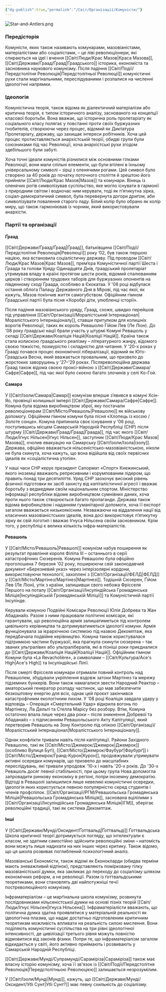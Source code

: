 ```yaml
---
{"dg-publish":true,"permalink":"/Світ/Організації/Комуністи/"}
---
```


![Star-and-Antlers.png](/img/user/imgs/Star-and-Antlers.png)
### Передісторія
Комуністи, яких також називають комунарами, мазовіаністами, матеріалістами або соціалістами, – це ліві революціонери, які спираються на ідеї і вчення [[Світ/Люди/Крас Мазов\|Краса Мазова]], [[Світ/Держави/Ґраад/Ґраад\|Ґраадського]] історика, економіста та засновника наукового комунізму. Після падіння [[Світ/Події/Передстолітня Революція\|Передстолітньої Революції]] комуністичні рухи стали маргінальними, переслідуваними і розпалися на численні ідеологічні напрямки.
### Ідеологія
Комуністична теорія, також відома як діалектичний матеріалізм або критична теорія, є типом історичного аналізу, заснованого на концепції класової боротьби. Вона вважає, що історична роль пролетаріату як соціального класу полягає у повстанні проти своїх буржуазних гнобителів, створюючи через процес, відомий як Диктатура Пролетаріату, державу, що захищає інтереси робітників. Хоча цей процес протиставляється анархістській теорії, обидві групи були союзниками під час Революції, хоча анархістські рухи згодом здебільшого були забуті.

Хоча точні ідеали комуністів різнилися між основними гілками Революції, вони мали спільні елементи, що були втілені в їхньому універсальному символі – зірці з оленячими рогами. Цей символ було створено за 40 років до початку поточного століття й зрештою його прийняли [[Світ/Люди/Крас Мазов\|Мазов]] та комунари. Вінець із оленячих рогів символізував суспільство, яке могло існувати в гармонії з природним світом і водночас ним керувати, тоді як п’ятикутна зірка, соціал-демократичний символ, була перевернута догори дриґом, аби символізувати повалення старого ладу. Білий колір було обрано як колір миру, що також гармоніював із чорним, який використовували анархісти.
### Партії та організації
#### Ґраад
[[Світ/Держави/Ґраад/Ґраад\|Ґраад]], батьківщина [[Світ/Події/Передстолітня Революція\|Революції]] року ’02, був також першою нацією, яка встановила соціалістичну державу. Під проводом [[Світ/Люди/Крас Мазов\|Крас Мазов]], прем’єра Комуністичної партії Шеста і Ґраада та голови Уряду Одинадцяти Днів, ґраадський пролетаріат утримував владу в країні протягом шести років, відомий спалюванням церков і створенням трудових таборів для буржуазних опонентів на південному сході Ґраада, особливо в Єкокатаа. У '08 році відбулася остання облога Палацу Державного Дня в Мірові, під час якої, як кажуть, Мазов покінчив життя самогубством. Офіційним гімном Ґраадської партії була пісня «Хоробрі діти, улюбленці історії».

Після падіння мазовіанського уряду, Ґраад, схоже, швидко перейшов під управління [[Світ/Організації/Моралістський Інтернаціонал\|Моралістського Інтернаціоналу]], ставши притулком для колишніх ворогів Революції, таких як король Ревашолю Гійом Лев (Ле Ліон). До '08 року ґраадські нації брали участь у штурмі Комуні Ревашоль у складі [[Світ/Держави/Коаліція Націй\|Коаліції Націй]]. Країна також стала колискою ґраадського реалізму – літературного жанру, відомого своєю тяжкістю, похмурістю і складністю для читання. У '20-х роках у Ґрааді почався процес економічної лібералізації, відомий як Юґо-Ґраадська Весна, який вважається провальним, що призвело до жорстоких заворушень у '27–'29 роках. Післяреволюційна держава Ґраад також відома своєю проксі-війною з [[Світ/Держави/Самара/Сафре\|Сафре]], під час якої було скоєно багато злочинів у селі Ко-Гой.
#### Самара
У [[Світ/Ізоли/Самара\|Самарі]] комунізм вперше з’явився в комуні Хсін-Яо, провінції колишньої імперії [[Світ/Держави/Самара/Сафре\|Сафре]]. Комуна була відома виробництвом зброї, яку постачали революціонерам [[Світ/Місто/Ревашоль\|Ревашолю]] як військову допомогу. Офіційним гімном комуни була пісня «Хлопець із косою / Золоте сонце». Комуна припинила своє існування у '06 році, поступившись місцем Самарській Народній Республіці (СНР) після штурму [[Світ/Держави/Ґраад/Ґраад\|Ґраада]], під час якого [[Світ/Люди/Іґнус Нільсен\|Іґнус Нільсен]], заступник [[Світ/Люди/Крас Мазов\|Мазова]], очолив евакуацію на Самарську [[Світ/Ізоли/Ізола\|ізолу]]. Держава, офіційно вважається нільсеністсько-мазовіаністською, ніколи не була скинута, хоча кажуть, що вона відійшла від своїх первісних ідеалів як «соціалістична утопія».

У наші часи СНР керує президент Сапормат «Спорт» Кнежинський, якого іноземці вважають репресивним і корумпованим лідером, що править понад три десятиліття. Уряд СНР заохочує високий рівень фізичної підготовки як засіб захисту від капіталістичної агресії і вважає боротьбу з ведмедями своїм національним спортом. Міністерство інформації республіки відоме виробництвом сумнівних даних, хоча проти нього також створюється багато пропаганди. Держава також відома виробництвом і наданням гуманітарної допомоги, хоча її експорт загалом вважається низькоякісним. Незважаючи на віддалення нації від класичних мазовіаністських ідеалів, вона досі використовує п’ятикутну зірку як свій логотип і вважає Іґнуса Нільсена своїм засновником. Крім того, у республіці є велика кількість інфра-матеріалістів.
#### Ревашоль
У [[Світ/Місто/Ревашоль\|Ревашолі]] комунізм набув поширення як результат правління короля Філіпа III – останнього в серії катастрофічних Сюзеренів. Комуна Ревашолю була офіційно проголошена 7 березня '02 року, поширюючи свій законодавчий документ «Березневий указ» через інтерізолярні кордони, використовуючи технології, захоплені з [[Світ/Організації/ФЕЛД\|ФЕЛД]] у [[Світ/Місто/Мартінез/Мартінез\|Мартінезі]]. Тодішній Сюзерен, Ґійом Лев (Ле Ліон), утік з країни, залишивши свого небожа Фрісселя Першого на поталу [[Світ/Організації/Інсуліндійська Громадянська Міліція\|Інсуліндійській Громадянській Міліції]] та Комуністичній партії Інсулінде.

Керували комуною Подвійні Комісари Революції Юлія Добрева та Жан Абаданайз. Разом з ними працювали політичні комісари, які гарантували, що революційна армія залишатиметься під контролем цивільного керівництва та дотримуватиметься ідеології комуни. Армія функціонувала за ієрархічною системою під назвою Декомптаж, яка передбачала подвійне керівництво. Комуна також користувалася підтримкою частини буржуазії, яка прагнула скинути сюзерена – так званих ультралівих або ультралібералів, які в пізніші роки приєдналися до [[Світ/Держави/Коаліція Націй\|Коаліції Націй]]. Офіційним гімном Комуни була «La Revacholière», а символами – [[Світ/Культура/Ace's High\|Ace's High]] та Інсуліндійські Лілії.

Після смерті Фрісселя комунари отримали повний контроль над Ревашолем, збудували укріплення вздовж затоки Мартінез та мережу підземних бункерів. Вони також намагалися звести Народний Реактор – аматорський генератор розпаду частинок, що мав забезпечити безкоштовну енергію для всіх, однак цей проєкт закінчився катастрофічним екологічним лихом. У '08 році Коаліція завдала удару у відповідь – Операція «Смертельний Удар» відкрила вогонь по Мартінезу, Ла Дельті та Стелла Марісу без розбору. Втім, Комуна остаточно впала лише через два роки – після зникнення Добревої та Абаданайз – з підписанням Ревашольського Акту Капітуляції, який перетворив Ревашоль на Зону Контролю під опікою [[Світ/Організації/Моралістський Інтернаціонал\|Моралістського Інтернаціоналу]].

Однак конфлікти тривали навіть після капітуляції. Райони Західного Ревашолю, такі як [[Світ/Місто/Джемрок/Джемрок\|Джемрок]] (особливо Вулиця Буґі), [[Світ/Місто/Джемрок/Фаубурґ\|Фаубурґ]] і [[Світ/Місто/Джемрок/Гранд-Курон\|Курон]], продовжували утримувати активні осередки комунарів, що призвело до масштабних переслідувань, які тривали упродовж '10-х і навіть '20-х років. До '30-х Ревашоль досяг певної стабільності, при цьому група Нова допомогла запровадити ринкову економіку в регіоні, попри іноземну демократію. Відтоді в Ревашолі залишилися лише невеликі комуністичні осередки, ідеологія яких користується певною популярністю серед студентів і членів профспілок. [[Світ/Організації/РГМ/Ревашольська Громадянська Міліція\|Ревашольська Громадянська Міліція]], заснована вцілілими з [[Світ/Організації/Інсуліндійська Громадянська Міліція\|ІГМ]], зберігає революційні традиції, такі як система Декомптаж.
#### Інші
У [[Світ/Держави/Мунді/Оксидент/Ґоттвальд\|Ґоттвальді]] Ґоттвальдська Школа критичної теорії дотримується погляду, що інтелектуали є класом, не здатним самостійно здійснити революційні зміни – натомість вони можуть лише надихати на них інших через критику. Також відомо, що ця школа розвиває поглиблений психологічний аналіз.

Мазовіанські Економісти, також відомі як Еконокларди (обидва терміни мають зневажливий відтінок), представляють помірковану гілку мазовіаністської думки, яка закликає до переходу до соціалізму шляхом економічних реформ, а не революції. Разом із ґоттвальдськими теоретиками, вони становлять дві найпотужніші течії постреволюційного комунізму.

Інфраматеріалізм – це марґінальна школа комунізму, розвинута послідовниками нільсеністської думки на основі пізніх теорій [[Світ/Люди/Іґнус Нільсен\|Іґнуса Нільсена]]. Інфраматеріалісти вважають, що політична думка здатна проявлятися у матеріальній реальності як ідеологічна плазма, що надає достатньо підготовленим критичним теоретикам можливість впливати на реальність силою мислення. Вони поділяють комуністичні суспільства на три рівні ідеологічної інтенсивності, де цивілізації третього рівня можуть повністю відмовитися від законів фізики. Попри те, що інфраматеріалізм загалом відкидається у світі, його активно приймають і розвивають у Самарській Народній Республіці.

[[Світ/Держави/Мунді/Супрамунді/Сараміріза\|Сараміріза]] також має власну історію комунізму, хоча її зв'язок із [[Світ/Події/Передстолітня Революція\|Передстолітньою Революцією]] залишається незрозумілим.

У [[Світ/Ізоли/Мунді\|Мунді]], кажуть, що [[Світ/Держави/Мунді/Оксидент/Убі Сунт\|Убі Сунт?]] має певну схильність до соціалізму.